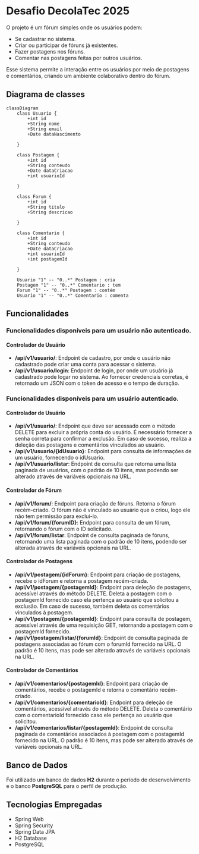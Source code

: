 # Desafio DecolaTec 2025

O projeto é um fórum simples onde os usuários podem:

- Se cadastrar no sistema.
- Criar ou participar de fóruns já existentes.
- Fazer postagens nos fóruns.
- Comentar nas postagens feitas por outros usuários.

Esse sistema permite a interação entre os usuários por meio de postagens e comentários, criando um ambiente colaborativo dentro do fórum.

## Diagrama de classes

```mermaid
classDiagram
    class Usuario {
        +int id
        +String nome
        +String email
        +Date dataNascimento
        
    }

    class Postagem {
        +int id
        +String conteudo
        +Date dataCriacao
        +int usuarioId
       
    }

    class Forum {
        +int id
        +String titulo
        +String descricao
        
    }

    class Comentario {
        +int id
        +String conteudo
        +Date dataCriacao
        +int usuarioId
        +int postagemId
        
    }

    Usuario "1" -- "0..*" Postagem : cria
    Postagem "1" -- "0..*" Comentario : tem
    Forum "1" -- "0..*" Postagem : contém
    Usuario "1" -- "0..*" Comentario : comenta
 ```   
    
## Funcionalidades

### Funcionalidades disponíveis para um usuário não autenticado.

#### Controlador de Usuário

- **/api/v1/usuario/**: Endpoint de cadastro, por onde o usuário não cadastrado pode criar uma conta para acessar o sistema.
- **/api/v1/usuario/login**: Endpoint de login, por onde um usuário já cadastrado pode logar no sistema. Ao fornecer credenciais corretas, é retornado um JSON com o token de acesso e o tempo de duração.

### Funcionalidades disponíveis para um usuário autenticado.

#### Controlador de Usuário

- **/api/v1/usuario/**: Endpoint que deve ser acessado com o método DELETE para excluir a própria conta do usuário. É necessário fornecer a senha correta para confirmar a exclusão. Em caso de sucesso, realiza a deleção das postagens e comentários vinculados ao usuário.
- **/api/v1/usuario/{idUsuario}**: Endpoint para consulta de informações de um usuário, fornecendo o idUsuario.
- **/api/v1/usuario/listar**: Endpoint de consulta que retorna uma lista paginada de usuários, com o padrão de 10 itens, mas podendo ser alterado através de variáveis opcionais na URL.

#### Controlador de Fórum

- **/api/v1/forum/**: Endpoint para criação de fóruns. Retorna o fórum recém-criado. O fórum não é vinculado ao usuário que o criou, logo ele não tem permissão para excluí-lo.
- **/api/v1/forum/{forumID}**: Endpoint para consulta de um fórum, retornando o fórum com o ID solicitado.
- **/api/v1/forum/listar**: Endpoint de consulta paginada de fóruns, retornando uma lista paginada com o padrão de 10 itens, podendo ser alterada através de variáveis opcionais na URL.

#### Controlador de Postagens

- **/api/v1/postagem/{idForum}**: Endpoint para criação de postagens, recebe o idForum e retorna a postagem recém-criada.
- **/api/v1/postagem/{postagemId}**: Endpoint para deleção de postagens, acessível através do método DELETE. Deleta a postagem com o postagemId fornecido caso ela pertença ao usuário que solicitou a exclusão. Em caso de sucesso, também deleta os comentários vinculados à postagem.
- **/api/v1/postagem/{postagemId}**: Endpoint para consulta de postagem, acessível através de uma requisição GET, retornando a postagem com o postagemId fornecido.
- **/api/v1/postagem/listar/{forumId}**: Endpoint de consulta paginada de postagens associadas ao fórum com o forumId fornecido na URL. O padrão é 10 itens, mas pode ser alterado através de variáveis opcionais na URL.

#### Controlador de Comentários

- **/api/v1/comentarios/{postagemId}**: Endpoint para criação de comentários, recebe o postagemId e retorna o comentário recém-criado.
- **/api/v1/comentarios/{comentarioId}**: Endpoint para deleção de comentários, acessível através do método DELETE. Deleta o comentário com o comentarioId fornecido caso ele pertença ao usuário que solicitou.
- **/api/v1/comentarios/listar/{postagemId}**: Endpoint de consulta paginada de comentários associados à postagem com o postagemId fornecido na URL. O padrão é 10 itens, mas pode ser alterado através de variáveis opcionais na URL.

## Banco de Dados

Foi utilizado um banco de dados **H2** durante o período de desenvolvimento e o banco **PostgreSQL** para o perfil de produção.

## Tecnologias Empregadas

- Spring Web
- Spring Security
- Spring Data JPA
- H2 Database
- PostgreSQL

